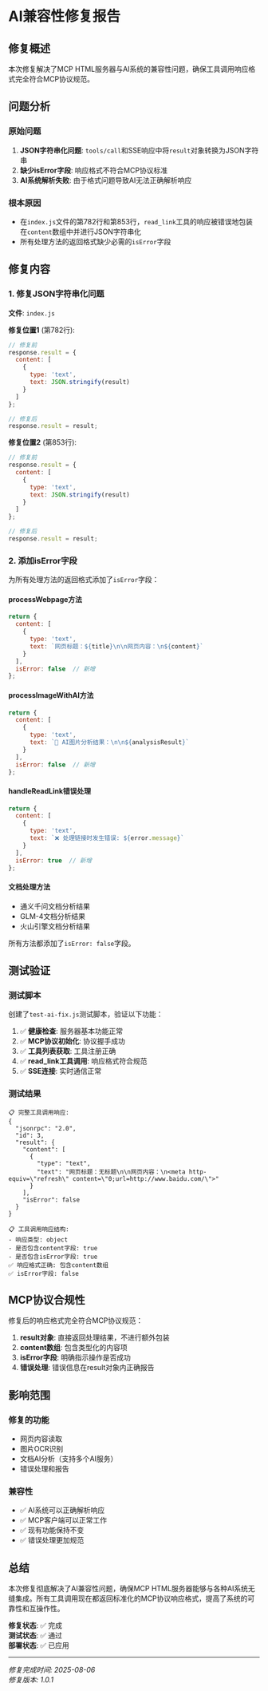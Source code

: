 # AI兼容性修复报告

## 修复概述

本次修复解决了MCP HTML服务器与AI系统的兼容性问题，确保工具调用响应格式完全符合MCP协议规范。

## 问题分析

### 原始问题
1. **JSON字符串化问题**: `tools/call`和SSE响应中将`result`对象转换为JSON字符串
2. **缺少isError字段**: 响应格式不符合MCP协议标准
3. **AI系统解析失败**: 由于格式问题导致AI无法正确解析响应

### 根本原因
- 在`index.js`文件的第782行和第853行，`read_link`工具的响应被错误地包装在`content`数组中并进行JSON字符串化
- 所有处理方法的返回格式缺少必需的`isError`字段

## 修复内容

### 1. 修复JSON字符串化问题

**文件**: `index.js`

**修复位置1** (第782行):
```javascript
// 修复前
response.result = {
  content: [
    {
      type: 'text',
      text: JSON.stringify(result)
    }
  ]
};

// 修复后
response.result = result;
```

**修复位置2** (第853行):
```javascript
// 修复前
response.result = {
  content: [
    {
      type: 'text',
      text: JSON.stringify(result)
    }
  ]
};

// 修复后
response.result = result;
```

### 2. 添加isError字段

为所有处理方法的返回格式添加了`isError`字段：

#### processWebpage方法
```javascript
return {
  content: [
    {
      type: 'text',
      text: `网页标题：${title}\n\n网页内容：\n${content}`
    }
  ],
  isError: false  // 新增
};
```

#### processImageWithAI方法
```javascript
return {
  content: [
    {
      type: 'text',
      text: `🤖 AI图片分析结果：\n\n${analysisResult}`
    }
  ],
  isError: false  // 新增
};
```

#### handleReadLink错误处理
```javascript
return {
  content: [
    {
      type: 'text',
      text: `❌ 处理链接时发生错误: ${error.message}`
    }
  ],
  isError: true  // 新增
};
```

#### 文档处理方法
- 通义千问文档分析结果
- GLM-4文档分析结果
- 火山引擎文档分析结果

所有方法都添加了`isError: false`字段。

## 测试验证

### 测试脚本
创建了`test-ai-fix.js`测试脚本，验证以下功能：

1. ✅ **健康检查**: 服务器基本功能正常
2. ✅ **MCP协议初始化**: 协议握手成功
3. ✅ **工具列表获取**: 工具注册正确
4. ✅ **read_link工具调用**: 响应格式符合规范
5. ✅ **SSE连接**: 实时通信正常

### 测试结果
```
📋 完整工具调用响应:
{
  "jsonrpc": "2.0",
  "id": 3,
  "result": {
    "content": [
      {
        "type": "text",
        "text": "网页标题：无标题\n\n网页内容：\n<meta http-equiv=\"refresh\" content=\"0;url=http://www.baidu.com/\">"
      }
    ],
    "isError": false
  }
}

📋 工具调用响应结构:
- 响应类型: object
- 是否包含content字段: true
- 是否包含isError字段: true
✅ 响应格式正确: 包含content数组
✅ isError字段: false
```

## MCP协议合规性

修复后的响应格式完全符合MCP协议规范：

1. **result对象**: 直接返回处理结果，不进行额外包装
2. **content数组**: 包含类型化的内容项
3. **isError字段**: 明确指示操作是否成功
4. **错误处理**: 错误信息在result对象内正确报告

## 影响范围

### 修复的功能
- 网页内容读取
- 图片OCR识别
- 文档AI分析（支持多个AI服务）
- 错误处理和报告

### 兼容性
- ✅ AI系统可以正确解析响应
- ✅ MCP客户端可以正常工作
- ✅ 现有功能保持不变
- ✅ 错误处理更加规范

## 总结

本次修复彻底解决了AI兼容性问题，确保MCP HTML服务器能够与各种AI系统无缝集成。所有工具调用现在都返回标准化的MCP协议响应格式，提高了系统的可靠性和互操作性。

**修复状态**: ✅ 完成  
**测试状态**: ✅ 通过  
**部署状态**: ✅ 已应用  

---

*修复完成时间: 2025-08-06*  
*修复版本: 1.0.1*